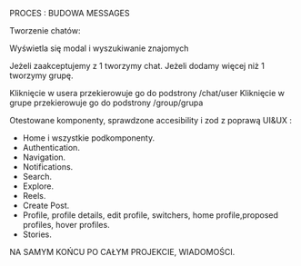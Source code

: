 PROCES : BUDOWA MESSAGES

Tworzenie chatów:

Wyświetla się modal i wyszukiwanie znajomych

Jeżeli zaakceptujemy z 1 tworzymy chat.
Jeżeli dodamy więcej niż 1 tworzymy grupę.

Kliknięcie w usera przekierowuje go do podstrony /chat/user
Kliknięcie w grupe przekierowuje go do podstrony /group/grupa

Otestowane komponenty, sprawdzone accesibility i zod z poprawą UI&UX :

- Home i wszystkie podkomponenty.
- Authentication.
- Navigation.
- Notifications.
- Search.
- Explore.
- Reels.
- Create Post.
- Profile, profile details, edit profile, switchers, home profile,proposed profiles, hover profiles.
- Stories.

NA SAMYM KOŃCU PO CAŁYM PROJEKCIE, WIADOMOŚCI.

